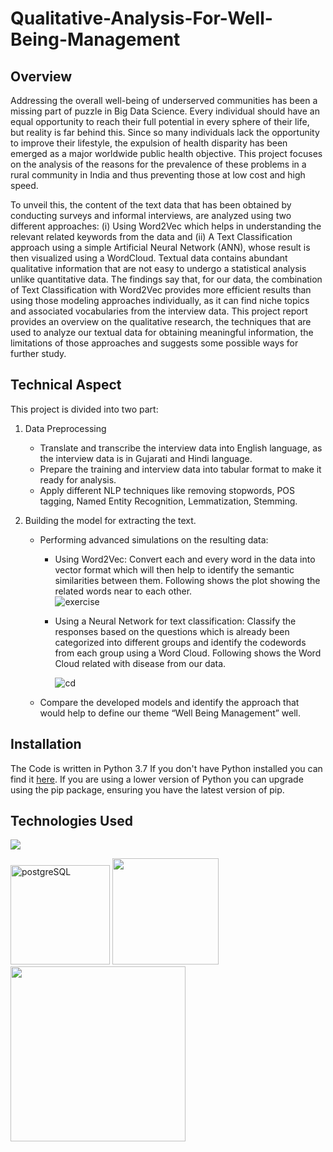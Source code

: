 # Qualitative-Analysis-For-Well-Being-Management

## Overview
Addressing the overall well-being of underserved communities has been a missing part of puzzle in Big Data Science. Every individual should have an equal opportunity to reach their full potential in every sphere of their life, but reality is far behind this. Since so many individuals lack the opportunity to improve their lifestyle, the expulsion of health disparity has been emerged as a major worldwide public health objective. This project focuses on the analysis of the reasons for the prevalence of these problems in a rural community in India and thus preventing those at low cost and high speed. 

To unveil this, the content of the text data that has been obtained by conducting surveys and informal interviews, are analyzed using two different approaches: (i) Using Word2Vec which helps in understanding the relevant related keywords from the data and (ii) A Text Classification approach using a simple Artificial Neural Network (ANN), whose result is then visualized using a WordCloud. Textual data contains abundant qualitative information that are not easy to undergo a statistical analysis unlike quantitative data. The findings say that, for our data, the combination of Text Classification with Word2Vec provides more efficient results than using those modeling approaches individually, as it can find niche topics and associated vocabularies from the interview data. This project report provides an overview on the qualitative research, the techniques that are used to analyze our textual data for obtaining meaningful information, the limitations of those approaches and suggests some possible ways for further study.


## Technical Aspect
This project is divided into two part:
1. Data Preprocessing
   *  Translate and transcribe the interview data into English language, as the interview data is in Gujarati and Hindi language.
   *	Prepare the training and interview data into tabular format to make it ready for analysis.
   *	Apply different NLP techniques like removing stopwords, POS tagging, Named Entity Recognition, Lemmatization, Stemming. 
   

2. Building the model for extracting the text.
   *	Performing advanced simulations on the resulting data:
          *	Using Word2Vec: Convert each and every word in the data into vector format which will then help to identify the semantic similarities between them. Following       shows the plot showing the related words near to each other.  
            ![exercise](https://user-images.githubusercontent.com/37532698/108686018-499dc380-750e-11eb-8ea3-2b8a7abd3b57.jpg)      
          *	Using a Neural Network for text classification: Classify the responses based on the questions which is already been categorized into different groups and identify             the codewords from each group using a Word Cloud. Following shows the Word Cloud related with disease from our data.
          
            ![cd](https://user-images.githubusercontent.com/37532698/108685570-b82e5180-750d-11eb-9841-9705130b8789.jpg)
          
   *	Compare the developed models and identify the approach that would help to define our theme “Well Being Management” well.
    

## Installation
The Code is written in Python 3.7 If you don't have Python installed you can find it [here](https://www.python.org/downloads/). If you are using a lower version of Python you can upgrade using the pip package, ensuring you have the latest version of pip. 

## Technologies Used

![](https://forthebadge.com/images/badges/made-with-python.svg)

[<img width="159" alt="postgreSQL" src="https://user-images.githubusercontent.com/37532698/108682128-5f5cba00-7509-11eb-9ab4-2cc02f7971c0.png">](https://www.postgresql.org/) [<img target="_blank" src="https://flask.palletsprojects.com/en/1.1.x/_images/flask-logo.png" width=170>](https://flask.palletsprojects.com/en/1.1.x/) [<img target="_blank" src="https://number1.co.za/wp-content/uploads/2017/10/gunicorn_logo-300x85.png" width=280>](https://gunicorn.org)  



